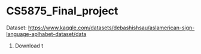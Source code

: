# CS5875_Final_project

Dataset: https://www.kaggle.com/datasets/debashishsau/aslamerican-sign-language-aplhabet-dataset/data

1) Download t
